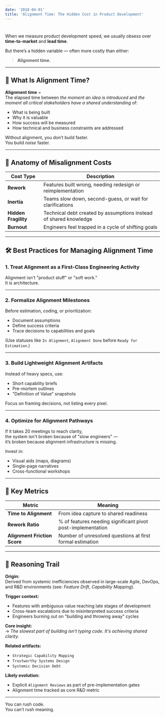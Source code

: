 ```yaml
---
date: '2018-04-01'
title: 'Alignment Time: The Hidden Cost in Product Development'
---
```


# 

When we measure product development speed, we usually obsess over **time-to-market** and **lead time**.

But there’s a hidden variable — often more costly than either:  
> **Alignment time.**

---

## 🧠 What Is Alignment Time?

**Alignment time** =  
The elapsed time between *the moment an idea is introduced* and *the moment all critical stakeholders have a shared understanding* of:

- What is being built  
- Why it is valuable  
- How success will be measured  
- How technical and business constraints are addressed

Without alignment, you don’t build faster.  
You build *noise* faster.

---

## 🧱 Anatomy of Misalignment Costs

| Cost Type | Description |
|-----------|-------------|
| **Rework** | Features built wrong, needing redesign or reimplementation |
| **Inertia** | Teams slow down, second-guess, or wait for clarifications |
| **Hidden Fragility** | Technical debt created by assumptions instead of shared knowledge |
| **Burnout** | Engineers feel trapped in a cycle of shifting goals |

---

## 🛠 Best Practices for Managing Alignment Time

### 1. **Treat Alignment as a First-Class Engineering Activity**
Alignment isn't "product stuff" or "soft work."  
It is architecture.

---

### 2. **Formalize Alignment Milestones**
Before estimation, coding, or prioritization:
- Document assumptions
- Define success criteria
- Trace decisions to capabilities and goals

(Use statuses like `In Alignment`, `Alignment Done` before `Ready for Estimation`.)

---

### 3. **Build Lightweight Alignment Artifacts**
Instead of heavy specs, use:
- Short capability briefs
- Pre-mortem outlines
- "Definition of Value" snapshots

Focus on framing decisions, not listing every pixel.

---

### 4. **Optimize for Alignment Pathways**
If it takes 20 meetings to reach clarity,  
the system isn't broken because of "slow engineers" —  
it’s broken because alignment infrastructure is missing.

Invest in:
- Visual aids (maps, diagrams)
- Single-page narratives
- Cross-functional workshops

---

## 📏 Key Metrics

| Metric | Meaning |
|--------|---------|
| **Time to Alignment** | From idea capture to shared readiness |
| **Rework Ratio** | % of features needing significant pivot post-implementation |
| **Alignment Friction Score** | Number of unresolved questions at first formal estimation |

---

## 🧭 Reasoning Trail

**Origin:**  
Derived from systemic inefficiencies observed in large-scale Agile, DevOps, and R&D environments (see: *Feature Drift*, *Capability Mapping*).

**Trigger context:**  
- Features with ambiguous value reaching late stages of development  
- Cross-team escalations due to misinterpreted success criteria  
- Engineers burning out on "building and throwing away" cycles

**Core insight:**  
→ *The slowest part of building isn't typing code. It's achieving shared clarity.*

**Related artifacts:**  
- `Strategic Capability Mapping`  
- `Trustworthy Systems Design`  
- `Systemic Decision Debt`

**Likely evolution:**  
- Explicit `Alignment Reviews` as part of pre-implementation gates  
- Alignment time tracked as core R&D metric

---

You can rush code.  
You can’t rush meaning.

